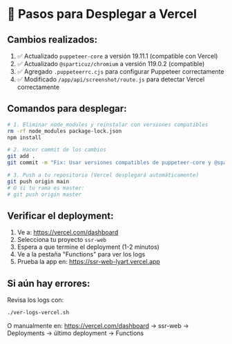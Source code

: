 # 🚀 Pasos para Desplegar a Vercel

## Cambios realizados:
1. ✅ Actualizado `puppeteer-core` a versión 19.11.1 (compatible con Vercel)
2. ✅ Actualizado `@sparticuz/chromium` a versión 119.0.2 (compatible)
3. ✅ Agregado `.puppeteerrc.cjs` para configurar Puppeteer correctamente
4. ✅ Modificado `/app/api/screenshot/route.js` para detectar Vercel correctamente

## Comandos para desplegar:

```bash
# 1. Eliminar node_modules y reinstalar con versiones compatibles
rm -rf node_modules package-lock.json
npm install

# 2. Hacer commit de los cambios
git add .
git commit -m "Fix: Usar versiones compatibles de puppeteer-core y @sparticuz/chromium para Vercel"

# 3. Push a tu repositorio (Vercel desplegará automáticamente)
git push origin main
# O si tu rama es master:
# git push origin master
```

## Verificar el deployment:

1. Ve a: https://vercel.com/dashboard
2. Selecciona tu proyecto `ssr-web`
3. Espera a que termine el deployment (1-2 minutos)
4. Ve a la pestaña "Functions" para ver los logs
5. Prueba la app en: https://ssr-web-lyart.vercel.app

## Si aún hay errores:

Revisa los logs con:
```bash
./ver-logs-vercel.sh
```

O manualmente en: https://vercel.com/dashboard → ssr-web → Deployments → último deployment → Functions
